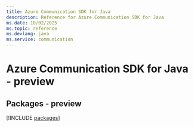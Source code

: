 ```yaml
---
title: Azure Communication SDK for Java
description: Reference for Azure Communication SDK for Java
ms.date: 10/02/2025
ms.topic: reference
ms.devlang: java
ms.service: communication
---
```

# Azure Communication SDK for Java - preview
## Packages - preview
[!INCLUDE [packages](communication-index.md)]